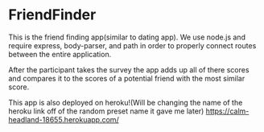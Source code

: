 # FriendFinder

This is the friend finding app(similar to dating app). We use node.js and require express, body-parser, and path in order to properly connect routes between the entire application.

After the participant takes the survey the app adds up all of there scores and compares it to the scores of a potential friend with the most similar score.

This app is also deployed on heroku!(Will be changing the name of the heroku link off of the random preset name it gave me later)
https://calm-headland-18655.herokuapp.com/
